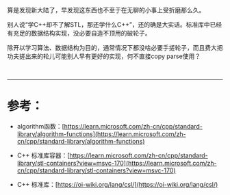 
算是发现新大陆了，早发现这东西也不至于在无聊的小事上受折磨那么久。

别人说“学C++却不了解STL，那还学什么C++”，还的确是大实话。标准库中已经有充足的数据结构实现，没必要自造不顶用的破轮子。

除开以学习算法、数据结构为目的，通常情况下都没啥必要手搓轮子，而且费大把功夫搓出来的轮儿可能别人早有更好的实现，何不直接copy parse使用？


<br>

***

# 参考：

- algorithm函数：[https://learn.microsoft.com/zh-cn/cpp/standard-library/algorithm-functions](https://learn.microsoft.com/zh-cn/cpp/standard-library/algorithm-functions)

- C++ 标准库容器：[https://learn.microsoft.com/zh-cn/cpp/standard-library/stl-containers?view=msvc-170](https://learn.microsoft.com/zh-cn/cpp/standard-library/stl-containers?view=msvc-170)

- C++ 标准库：[https://oi-wiki.org/lang/csl/](https://oi-wiki.org/lang/csl/)